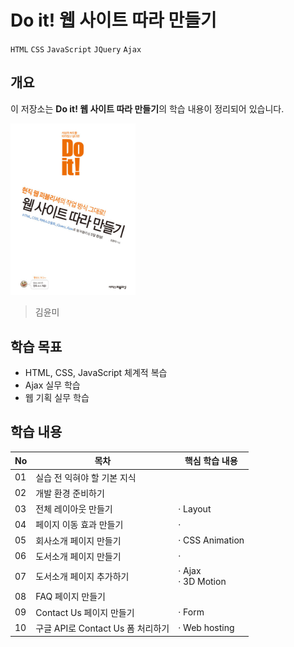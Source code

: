 # Do it! 웹 사이트 따라 만들기

`HTML` `CSS` `JavaScript` `JQuery` `Ajax`

## 개요

이 저장소는 **Do it! 웹 사이트 따라 만들기**의 학습 내용이 정리되어 있습니다.

<img src="./assets/cover.jpg" alt="Cover" width="200">

> 김윤미

## 학습 목표
- HTML, CSS, JavaScript 체계적 복습
- Ajax 실무 학습
- 웹 기획 실무 학습

## 학습 내용
|No|목차|핵심 학습 내용|
|---|---|---|
|01|실습 전 익혀야 할 기본 지식||
|02|개발 환경 준비하기||
|03|전체 레이아웃 만들기|· Layout|
|04|페이지 이동 효과 만들기|· |
|05|회사소개 페이지 만들기|· CSS Animation|
|06|도서소개 페이지 만들기|· |
|07|도서소개 페이지 추가하기|· Ajax <br/> · 3D Motion|
|08|FAQ 페이지 만들기||
|09|Contact Us 페이지 만들기|· Form|
|10|구글 API로 Contact Us 폼 처리하기|· Web hosting|

